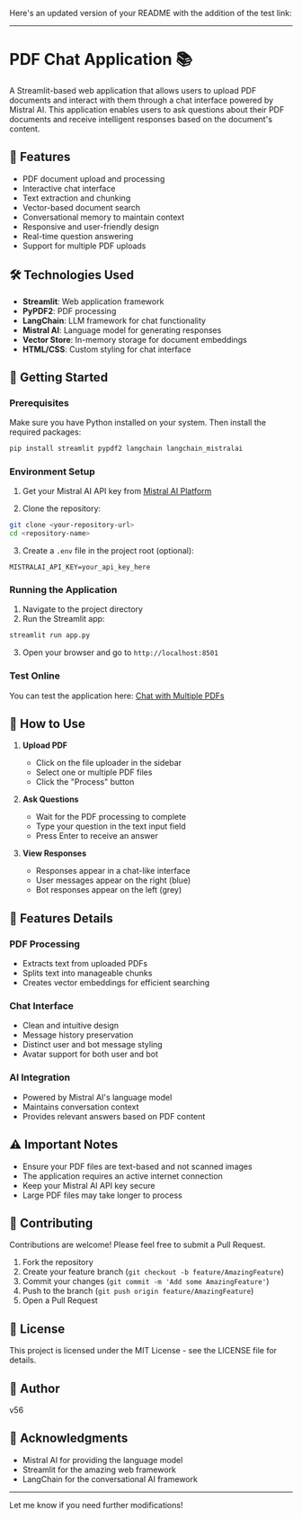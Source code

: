 Here's an updated version of your README with the addition of the test link:

---

# PDF Chat Application 📚

A Streamlit-based web application that allows users to upload PDF documents and interact with them through a chat interface powered by Mistral AI. This application enables users to ask questions about their PDF documents and receive intelligent responses based on the document's content.

## 🌟 Features

- PDF document upload and processing
- Interactive chat interface
- Text extraction and chunking
- Vector-based document search
- Conversational memory to maintain context
- Responsive and user-friendly design
- Real-time question answering
- Support for multiple PDF uploads

## 🛠️ Technologies Used

- **Streamlit**: Web application framework
- **PyPDF2**: PDF processing
- **LangChain**: LLM framework for chat functionality
- **Mistral AI**: Language model for generating responses
- **Vector Store**: In-memory storage for document embeddings
- **HTML/CSS**: Custom styling for chat interface

## 🚀 Getting Started

### Prerequisites

Make sure you have Python installed on your system. Then install the required packages:

```bash
pip install streamlit pypdf2 langchain langchain_mistralai
```

### Environment Setup

1. Get your Mistral AI API key from [Mistral AI Platform](https://mistral.ai)

2. Clone the repository:
```bash
git clone <your-repository-url>
cd <repository-name>
```

3. Create a `.env` file in the project root (optional):
```
MISTRALAI_API_KEY=your_api_key_here
```

### Running the Application

1. Navigate to the project directory
2. Run the Streamlit app:
```bash
streamlit run app.py
```
3. Open your browser and go to `http://localhost:8501`

### **Test Online**

You can test the application here: [Chat with Multiple PDFs](https://chatwithmultiple-pdfs.streamlit.app/)

## 📖 How to Use

1. **Upload PDF**
   - Click on the file uploader in the sidebar
   - Select one or multiple PDF files
   - Click the "Process" button

2. **Ask Questions**
   - Wait for the PDF processing to complete
   - Type your question in the text input field
   - Press Enter to receive an answer

3. **View Responses**
   - Responses appear in a chat-like interface
   - User messages appear on the right (blue)
   - Bot responses appear on the left (grey)

## 🎨 Features Details

### PDF Processing
- Extracts text from uploaded PDFs
- Splits text into manageable chunks
- Creates vector embeddings for efficient searching

### Chat Interface
- Clean and intuitive design
- Message history preservation
- Distinct user and bot message styling
- Avatar support for both user and bot

### AI Integration
- Powered by Mistral AI's language model
- Maintains conversation context
- Provides relevant answers based on PDF content

## ⚠️ Important Notes

- Ensure your PDF files are text-based and not scanned images
- The application requires an active internet connection
- Keep your Mistral AI API key secure
- Large PDF files may take longer to process

## 🤝 Contributing

Contributions are welcome! Please feel free to submit a Pull Request.

1. Fork the repository
2. Create your feature branch (`git checkout -b feature/AmazingFeature`)
3. Commit your changes (`git commit -m 'Add some AmazingFeature'`)
4. Push to the branch (`git push origin feature/AmazingFeature`)
5. Open a Pull Request

## 📝 License

This project is licensed under the MIT License - see the LICENSE file for details.

## 👤 Author

v56

## 🙏 Acknowledgments

- Mistral AI for providing the language model
- Streamlit for the amazing web framework
- LangChain for the conversational AI framework

---

Let me know if you need further modifications!
